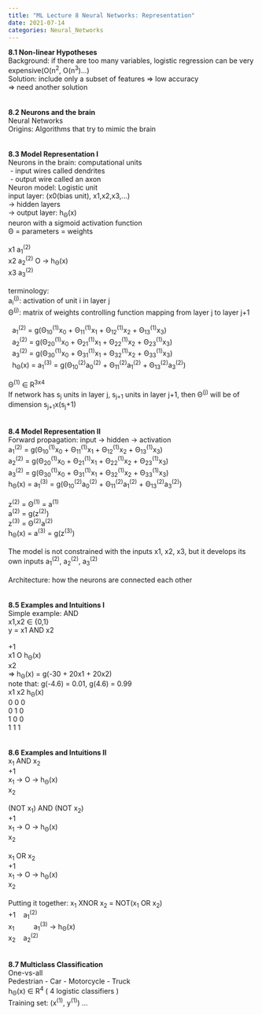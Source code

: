 ```yaml
---
title: "ML Lecture 8 Neural Networks: Representation"
date: 2021-07-14
categories: Neural_Networks
---
```

**8.1 Non-linear Hypotheses**\
Background: if there are too many variables, logistic regression can be very expensive(O(n<sup>2</sup>, O(n<sup>3</sup>)...)\
Solution: include only a subset of features => low accuracy\
=> need another solution\
\
\
**8.2 Neurons and the brain**\
Neural Networks\
Origins: Algorithms that try to mimic the brain\
\
\
**8.3 Model Representation I**\
Neurons in the brain: computational units\
&nbsp;- input wires called dendrites\
&nbsp;- output wire called an axon\
Neuron model: Logistic unit\
input layer: (x0(bias unit), x1,x2,x3,...)\
-> hidden layers\
-> output layer: h<sub>Θ</sub>(x)\
neuron with a sigmoid activation function\
Θ = parameters = weights\
\
x1   a<sub>1</sub><sup>(2)</sup>\
x2   a<sub>2</sub><sup>(2)</sup>   O  ->  h<sub>Θ</sub>(x)\
x3   a<sub>3</sub><sup>(2)</sup>\
\
terminology:\
a<sub>i</sub><sup>(j)</sup>: activation of unit i in layer j\
Θ<sup>(j)</sup>: matrix of weights controlling function mapping from layer j to layer j+1\
\
&nbsp; a<sub>1</sub><sup>(2)</sup> = g(Θ<sub>10</sub><sup>(1)</sup>x<sub>0</sub> + Θ<sub>11</sub><sup>(1)</sup>x<sub>1</sub> + Θ<sub>12</sub><sup>(1)</sup>x<sub>2</sub> + Θ<sub>13</sub><sup>(1)</sup>x<sub>3</sub>)\
&nbsp; a<sub>2</sub><sup>(2)</sup> = g(Θ<sub>20</sub><sup>(1)</sup>x<sub>0</sub> + Θ<sub>21</sub><sup>(1)</sup>x<sub>1</sub> + Θ<sub>22</sub><sup>(1)</sup>x<sub>2</sub> + Θ<sub>23</sub><sup>(1)</sup>x<sub>3</sub>)\
&nbsp; a<sub>3</sub><sup>(2)</sup> = g(Θ<sub>30</sub><sup>(1)</sup>x<sub>0</sub> + Θ<sub>31</sub><sup>(1)</sup>x<sub>1</sub> + Θ<sub>32</sub><sup>(1)</sup>x<sub>2</sub> + Θ<sub>33</sub><sup>(1)</sup>x<sub>3</sub>)\
&nbsp; h<sub>Θ</sub>(x) = a<sub>1</sub><sup>(3)</sup> = g(Θ<sub>10</sub><sup>(2)</sup>a<sub>0</sub><sup>(2)</sup> + Θ<sub>11</sub><sup>(2)</sup>a<sub>1</sub><sup>(2)</sup> + Θ<sub>13</sub><sup>(2)</sup>a<sub>3</sub><sup>(2)</sup>)\
\
Θ<sup>(1)</sup> ∈ R<sup>3x4</sup>\
If network has s<sub>j</sub> units in layer j, s<sub>j+1</sub> units in layer j+1, then Θ<sup>(j)</sup> will be of dimension s<sub>j+1</sub>x(s<sub>j</sub>+1)\
\
\
**8.4 Model Representation II**\
Forward propagation: input -> hidden -> activation\
a<sub>1</sub><sup>(2)</sup> = g(Θ<sub>10</sub><sup>(1)</sup>x<sub>0</sub> + Θ<sub>11</sub><sup>(1)</sup>x<sub>1</sub> + Θ<sub>12</sub><sup>(1)</sup>x<sub>2</sub> + Θ<sub>13</sub><sup>(1)</sup>x<sub>3</sub>)\
a<sub>2</sub><sup>(2)</sup> = g(Θ<sub>20</sub><sup>(1)</sup>x<sub>0</sub> + Θ<sub>21</sub><sup>(1)</sup>x<sub>1</sub> + Θ<sub>22</sub><sup>(1)</sup>x<sub>2</sub> + Θ<sub>23</sub><sup>(1)</sup>x<sub>3</sub>)\
a<sub>3</sub><sup>(2)</sup> = g(Θ<sub>30</sub><sup>(1)</sup>x<sub>0</sub> + Θ<sub>31</sub><sup>(1)</sup>x<sub>1</sub> + Θ<sub>32</sub><sup>(1)</sup>x<sub>2</sub> + Θ<sub>33</sub><sup>(1)</sup>x<sub>3</sub>)\
h<sub>Θ</sub>(x) = a<sub>1</sub><sup>(3)</sup> = g(Θ<sub>10</sub><sup>(2)</sup>a<sub>0</sub><sup>(2)</sup> + Θ<sub>11</sub><sup>(2)</sup>a<sub>1</sub><sup>(2)</sup> + Θ<sub>13</sub><sup>(2)</sup>a<sub>3</sub><sup>(2)</sup>)\
\
z<sup>(2)</sup> = Θ<sup>(1)</sup> = a<sup>(1)</sup>\
a<sup>(2)</sup> = g(z<sup>(2)</sup>)\
z<sup>(3)</sup> = Θ<sup>(2)</sup>a<sup>(2)</sup>\
h<sub>Θ</sub>(x) = a<sup>(3)</sup> = g(z<sup>(3)</sup>)\
\
The model is not constrained with the inputs x1, x2, x3, but it develops its own inputs a<sub>1</sub><sup>(2)</sup>, a<sub>2</sub><sup>(2)</sup>, a<sub>3</sub><sup>(2)</sup>\
\
Architecture: how the neurons are connected each other\
\
\
**8.5 Examples and Intuitions I**\
Simple example: AND\
x1,x2 ∈ {0,1}\
y = x1 AND x2\
\
+1\
x1   O   h<sub>Θ</sub>(x)\
x2\
=> h<sub>Θ</sub>(x) = g(-30 + 20x1 + 20x2)\
note that: g(-4.6) = 0.01, g(4.6) = 0.99\
x1   x2   h<sub>Θ</sub>(x)\
0    0     0\
0    1     0\
1    0     0\
1    1     1\
\
\
**8.6 Examples and Intuitions II**\
x<sub>1</sub> AND x<sub>2</sub>\
+1\
x<sub>1</sub>   ->   O   ->   h<sub>Θ</sub>(x)\
x<sub>2</sub>\
\
(NOT x<sub>1</sub>) AND (NOT x<sub>2</sub>)\
+1\
x<sub>1</sub>   ->   O   -> h<sub>Θ</sub>(x)\
x<sub>2</sub>\
\
x<sub>1</sub> OR x<sub>2</sub>\
+1\
x<sub>1</sub>   ->   O   ->   h<sub>Θ</sub>(x)\
x<sub>2</sub>\
\
Putting it together: x<sub>1</sub> XNOR x<sub>2</sub> = NOT(x<sub>1</sub> OR x<sub>2</sub>)\
+1&nbsp; &nbsp; a<sub>1</sub><sup>(2)</sup>\
x<sub>1</sub>&nbsp; &nbsp; &nbsp; &nbsp; &nbsp; a<sub>1</sub><sup>(3)</sup>   ->   h<sub>Θ</sub>(x)\
x<sub>2</sub>&nbsp; &nbsp; a<sub>2</sub><sup>(2)</sup>\
\
\
**8.7 Multiclass Classification**\
One-vs-all\
Pedestrian - Car - Motorcycle - Truck\
h<sub>Θ</sub>(x) ∈ R<sup>4</sup> ( 4 logistic classifiers )\
Training set: (x<sup>(1)</sup>, y<sup>(1)</sup>) ...



